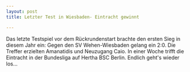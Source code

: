 ```yaml
---
layout: post
title: Letzter Test in Wiesbaden- Eintracht gewinnt

---
```


Das letzte Testspiel vor dem Rückrundenstart brachte den ersten Sieg in diesem Jahr ein: Gegen den SV Wehen-Wiesbaden gelang ein 2:0. Die Treffer erzielten Amanatidis und Neuzugang Caio. In einer Woche trifft die Eintracht in der Bundesliga auf Hertha BSC Berlin. Endlich geht's wieder los...


